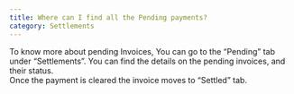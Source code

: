 ```yaml
---
title: Where can I find all the Pending payments?
category: Settlements
---
```

To know more about pending Invoices, You can go to the “Pending” tab under “Settlements”. You can find the details on the pending invoices, and their status.       
Once the payment is cleared the invoice moves to “Settled” tab.